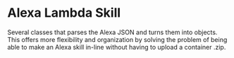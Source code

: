 # Alexa Lambda Skill
Several classes that parses the Alexa JSON and turns them into objects. This offers more flexibility and organization by solving the problem of being able to make an Alexa skill in-line without having to upload a container .zip.

